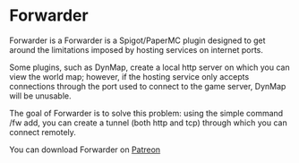# Forwarder
Forwarder is a Forwarder is a Spigot/PaperMC plugin designed to get around the limitations imposed by hosting services on internet ports.

Some plugins, such as DynMap, create a local http server on which you can view the world map; however, if the hosting service only accepts connections through the port used to connect to the game server, DynMap will be unusable.

The goal of Forwarder is to solve this problem: using the simple command /fw add, you can create a tunnel (both http and tcp) through which you can connect remotely.

You can download Forwarder on [Patreon](https://www.patreon.com/bePatron?u=73052626)
